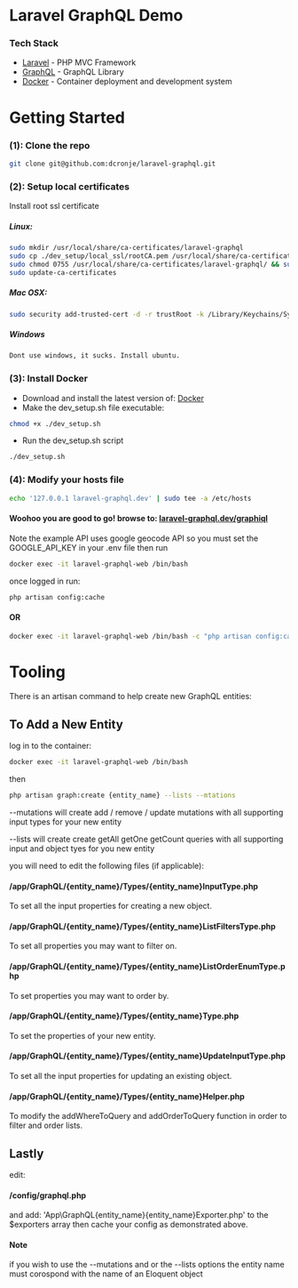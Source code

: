 # Laravel GraphQL Demo

### Tech Stack

* [Laravel] - PHP MVC Framework
* [GraphQL] - GraphQL Library
* [Docker] - Container deployment and development system

# Getting Started

### (1): Clone the repo
```sh
git clone git@github.com:dcronje/laravel-graphql.git
```
### (2): Setup local certificates
Install root ssl certificate
##### Linux:

```sh
sudo mkdir /usr/local/share/ca-certificates/laravel-graphql
sudo cp ./dev_setup/local_ssl/rootCA.pem /usr/local/share/ca-certificates/laravel-graphql/laravel-graphql.dev.pem
sudo chmod 0755 /usr/local/share/ca-certificates/laravel-graphql/ && sudo chmod 0644 /usr/local/share/ca-certificates/laravel-graphql/laravel-graphql.dev.pem
sudo update-ca-certificates
```

##### Mac OSX:

```sh
sudo security add-trusted-cert -d -r trustRoot -k /Library/Keychains/System.keychain ./dev_setup/local_ssl/rootCA.pem
```

##### Windows
```sh
Dont use windows, it sucks. Install ubuntu.
```

### (3): Install Docker
* Download and install the latest version of: [Docker]
* Make the dev_setup.sh file executable:
```sh
chmod +x ./dev_setup.sh
```
* Run the dev_setup.sh script
```sh
./dev_setup.sh
```

### (4): Modify your hosts file
```sh
echo '127.0.0.1 laravel-graphql.dev' | sudo tee -a /etc/hosts
```

#### Woohoo you are good to go! browse to: [laravel-graphql.dev/graphiql](https://laravel-graphql.dev/graphiql)

[Laravel]: <https://laravel.com>
[GraphQL]: <https://github.com/Folkloreatelier/laravel-graphql>
[Docker]: <https://docs.docker.com/>

Note the example API uses google geocode API so you must set the GOOGLE_API_KEY in your .env file then run
```sh
docker exec -it laravel-graphql-web /bin/bash
```
once logged in run:
```sh
php artisan config:cache
```

#### OR

```sh
docker exec -it laravel-graphql-web /bin/bash -c "php artisan config:cache"
```

# Tooling
There is an artisan command to help create new GraphQL entities:
## To Add a New Entity
log in to the container:
```sh
docker exec -it laravel-graphql-web /bin/bash
```
then
```sh
php artisan graph:create {entity_name} --lists --mtations
```
--mutations
will create add / remove / update mutations with all supporting input types for your new entity

--lists
will create create getAll getOne getCount queries with all supporting input and object tyes for you new entity

you will need to edit the following files (if applicable):

#### /app/GraphQL/{entity_name}/Types/{entity_name}InputType.php 
To set all the input properties for creating a new object.

#### /app/GraphQL/{entity_name}/Types/{entity_name}ListFiltersType.php 
To set all properties you may want to filter on.

#### /app/GraphQL/{entity_name}/Types/{entity_name}ListOrderEnumType.php 
To set properties you may want to order by.

#### /app/GraphQL/{entity_name}/Types/{entity_name}Type.php 
To set the properties of your new entity.

#### /app/GraphQL/{entity_name}/Types/{entity_name}UpdateInputType.php 
To set all the input properties for updating an existing object.

#### /app/GraphQL/{entity_name}/Types/{entity_name}Helper.php 
To modify the addWhereToQuery and addOrderToQuery function in order to filter and order lists.

## Lastly
edit:
#### /config/graphql.php
and add: 'App\GraphQL\{entity_name}\{entity_name}Exporter.php' to the $exporters array then cache your config as demonstrated above.


#### Note
if you wish to use the --mutations and or the --lists options the entity name must corospond with the name of an Eloquent object



